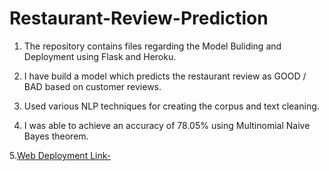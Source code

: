 # Restaurant-Review-Prediction

1. The repository contains files regarding the Model Buliding and Deployment using Flask and Heroku.

2. I have build a model which predicts the restaurant review as GOOD / BAD based on customer reviews.

3. Used various NLP techniques for creating the corpus and text cleaning.

4. I was able to achieve an accuracy of 78.05% using Multinomial Naive Bayes theorem.

5.[Web Deployment Link-](https://restaurant-review-2020.herokuapp.com/)
